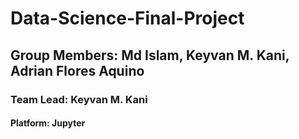 # Data-Science-Final-Project
## Group Members: Md Islam, Keyvan M. Kani, Adrian Flores Aquino
### Team Lead: Keyvan M. Kani

#### Platform: Jupyter
